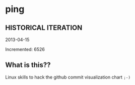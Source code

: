 # ping

## HISTORICAL ITERATION
2013-04-15

Incremented: 6526

## What is this?? 
Linux skills to hack the github commit visualization chart `;-)`
